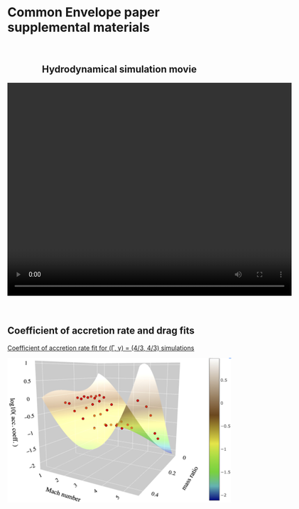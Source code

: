 # Common Envelope paper supplemental materials

<br>
<center>
<h2>
Hydrodynamical simulation movie
</h2>
<video width="640" height="480" controls>
<source src="hydro_sim_q0pt1_erho0pt47_movie.mp4" type="video/mp4">
</video>
</center>
<br>
<br>

<h2>
Coefficient of accretion rate and drag fits
</h2>

<a href="logmdot3_fit_to_runs_g43_nolfs.html">Coefficient of accretion rate fit for (&Gamma;, &gamma;) = (4/3, 4/3) simulations</a>
<br>
<center>
<a href="logmdot3_fit_to_runs_g43_nolfs.html"><img src="logmdot_order3_g43.jpg" alt="C_a g43" class="inline"/>
